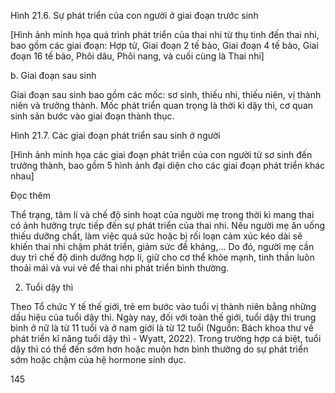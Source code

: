 Hình 21.6. Sự phát triển của con người ở giai đoạn trước sinh

[Hình ảnh minh họa quá trình phát triển của thai nhi từ thụ tinh đến thai nhi, bao gồm các giai đoạn: Hợp tử, Giai đoạn 2 tế bào, Giai đoạn 4 tế bào, Giai đoạn 16 tế bào, Phôi dâu, Phôi nang, và cuối cùng là Thai nhi]

b. Giai đoạn sau sinh

Giai đoạn sau sinh bao gồm các mốc: sơ sinh, thiếu nhi, thiếu niên, vị thành niên và trưởng thành. Mốc phát triển quan trọng là thời kì dậy thì, cơ quan sinh sản bước vào giai đoạn thành thục.

Hình 21.7. Các giai đoạn phát triển sau sinh ở người

[Hình ảnh minh họa các giai đoạn phát triển của con người từ sơ sinh đến trưởng thành, bao gồm 5 hình ảnh đại diện cho các giai đoạn phát triển khác nhau]

Đọc thêm

Thể trạng, tâm lí và chế độ sinh hoạt của người mẹ trong thời kì mang thai có ảnh hưởng trực tiếp đến sự phát triển của thai nhi. Nếu người mẹ ăn uống thiếu dưỡng chất, làm việc quá sức hoặc bị rối loạn cảm xúc kéo dài sẽ khiến thai nhi chậm phát triển, giảm sức đề kháng,... Do đó, người mẹ cần duy trì chế độ dinh dưỡng hợp lí, giữ cho cơ thể khỏe mạnh, tinh thần luôn thoải mái và vui vẻ để thai nhi phát triển bình thường.

2. Tuổi dậy thì

Theo Tổ chức Y tế thế giới, trẻ em bước vào tuổi vị thành niên bằng những dấu hiệu của tuổi dậy thì. Ngày nay, đối với toàn thế giới, tuổi dậy thì trung bình ở nữ là từ 11 tuổi và ở nam giới là từ 12 tuổi (Nguồn: Bách khoa thư về phát triển kĩ năng tuổi dậy thì - Wyatt, 2022). Trong trường hợp cá biệt, tuổi dậy thì có thể đến sớm hơn hoặc muộn hơn bình thường do sự phát triển sớm hoặc chậm của hệ hormone sinh dục.

145
